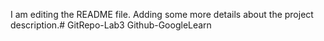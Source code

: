 I am editing the README file. Adding some more details about the project description.# GitRepo-Lab3
Github-GoogleLearn

